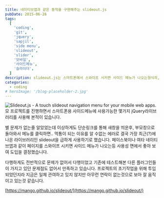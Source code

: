 ```yaml
---
title: 네이티브앱과 같은 동작을 구현해주는 slideout.js
pubDate: 2015-06-26
tags:
  [
    'coding',
    'git',
    'jquery',
    'sapjil',
    'side menu',
    'slideout',
    'slider',
    '모바일',
    '사이드메뉴',
    '슬라이더',
  ]
description: slideout.js는 스마트폰에서 스와이프 시키면 사이드 메뉴가 나오는형식의, 페이스북이나 여타 네이티브앱에 가까운 사용자경험을 주는 라이브러리입니다.
categories:
  - coding
# heroImage: '/blog-placeholder-2.jpg'
---
```


![Slideout.js - A touch slideout navigation menu for your mobile web apps.](https://farm9.staticflickr.com/8777/16888949959_eb071c9044_o.png)
모 프로젝트를 진행하면서 스마트폰용 사이드메뉴에 사용가능한 몇가지 jQuery라이브러리를 사용해 본적이 있습니다.

별 문제가 없는줄 알았었는데 이상하게도 단순링크를 통해 새창을 띄운후, 부모창으로 돌아와서 메뉴를 클릭하면.. 먹통이 되는 이유를 알 수없는 에러로 결국 가장 최근(?)에 나온 라이브러리인 slideout을 급하게 사용하기로 했습니다. 페이스북이나 여타 네이티브앱과 같이 페이지를 스와이프 시키면 사이드 메뉴가 나오는등 사용성 면에서 좋아 보여 도입을 결정했습니다.

다행하게도 전반적으로 문제가 없어서 다행이었고 기존에 테스트해본 다른 플러그인들이 가지고 있던 문제점도 없어서 만족하고 있습니다. 프로젝트의 초기작업을 위해 투입 되었던지라 지금은 일체 관여하고 있지 않지만 아무런 연락이 없는것으로 보아 잘 움직이고 있는것 같습니다.

[https://mango.github.io/slideout/](https://mango.github.io/slideout/)
